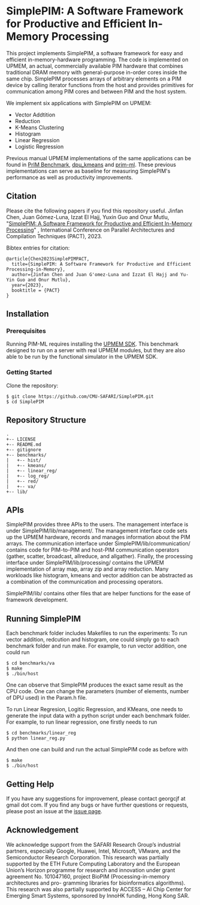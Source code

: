 # SimplePIM: A Software Framework for Productive and Efficient In-Memory Processing
This project implements SimplePIM, a software framework for easy and efficient in-memory-hardware programming. The code is implemented on UPMEM, an actual, commercially available PIM hardware that combines traditional DRAM memory with general-purpose in-order cores inside the same chip. SimplePIM processes arrays of arbitrary elements on a PIM device by calling iterator functions from the host and provides primitives for communication among PIM cores and between PIM and the host system. 

We implement six applications with SimplePIM on UPMEM: 
- Vector Addtition
- Reduction
- K-Means Clustering
- Histogram
- Linear Regression
- Logistic Regression

Previous manual UPMEM implementations of the same applications can be found in [PrIM Benchmark](https://github.com/CMU-SAFARI/prim-benchmarks), [dpu_kmeans](https://github.com/upmem/dpu_kmeans) and [prim-ml](https://github.com/CMU-SAFARI/pim-ml). These previous implementations can serve as baseline for measuring SimplePIM's performance as well as productivity improvements.

## Citation
Please cite the following papers if you find this repository useful.
Jinfan Chen, Juan Gómez-Luna, Izzat El Hajj, Yuxin Guo and Onur Mutlu, "[SimplePIM: A Software Framework for Productive and Efficient In-Memory Processing](https://arxiv.org/abs/2310.01893)" , International Conference on Parallel Architectures and Compilation Techniques (PACT), 2023.

Bibtex entries for citation:
```
@article{Chen2023SimplePIMPACT,
  title={SimplePIM: A Software Framework for Productive and Efficient Processing-in-Memory},
  author={Jinfan Chen and Juan G'omez-Luna and Izzat El Hajj and Yu-Yin Guo and Onur Mutlu},
  year={2023},
  booktitle = {PACT}
}
```

## Installation

### Prerequisites
Running PIM-ML requires installing the [UPMEM SDK](https://sdk.upmem.com). This benchmark designed to run on a server with real UPMEM modules, but they are also able to be run by the functional simulator in the UPMEM SDK.

### Getting Started
Clone the repository:
```
$ git clone https://github.com/CMU-SAFARI/SimplePIM.git
$ cd SimplePIM
```

## Repository Structure
```
.
+-- LICENSE
+-- README.md
+-- gitignore
+-- benchmarks/
|   +-- hist/
|   +-- kmeans/
|   +-- linear_reg/
|   +-- log_reg/
|   +-- red/
|   +-- va/
+-- lib/
```

## APIs 
SimplePIM provides three APIs to the users. The management interface is under SimplePIM/lib/management/. The management interface code sets up the UPMEM hardware, records and manages information about the PIM arrays. The communication interface under SimplePIM/lib/communication/ contains code for PIM-to-PIM and host-PIM communication operators (gather, scatter, broadcast, allreduce, and allgather). Finally, the processing interface under SimplePIM/lib/processing/ contains the UPMEM implementation of array map, array zip and array reduction. Many workloads like histogram, kmeans and vector addition can be abstracted as a combination of the communication and processing operators.

SimplePIM/lib/ contains other files that are helper functions for the ease of framework development.

## Running SimplePIM
Each benchmark folder includes Makefiles to run the experiments:
To run vector addition, redcution and histogram, one could simply go to each benchmark folder and run make. For example, to run vector addition, one could run 
```
$ cd benchmarks/va
$ make
$ ./bin/host
```
One can observe that SimplePIM produces the exact same result as the CPU code. One can change the parameters (number of elements, number of DPU used) in the Param.h file.

To run Linear Regresion, Logitic Regression, and KMeans, one needs to generate the input data with a python script under each benchmark folder. For example, to run linear regression, one firstly needs to run 
```
$ cd benchmarks/linear_reg
$ python linear_reg.py
```
And then one can build and run the actual SimplePIM code as before with 
```
$ make
$ ./bin/host
```

## Getting Help
If you have any suggestions for improvement, please contact georgcjf at gmail dot com. If you find any bugs or have further questions or requests, please post an issue at the [issue page](https://github.com/CMU-SAFARI/SimplePIM/issues).

## Acknowledgement
We acknowledge support from the SAFARI Research Group’s industrial partners, especially Google, Huawei, Intel, Microsoft, VMware, and the Semiconductor Research Corporation. This research was partially supported by the ETH Future Computing Laboratory and the European Union’s Horizon programme for research and innovation under grant agreement No. 101047160, project BioPIM (Processing-in-memory architectures and pro- gramming libraries for bioinformatics algorithms). This research was also partially supported by ACCESS – AI Chip Center for Emerging Smart Systems, sponsored by InnoHK funding, Hong Kong SAR.
